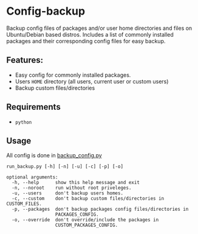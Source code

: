 # Config-backup
Backup config files of packages and/or user home directories and files on Ubuntu/Debian based distros. 
Includes a list of commonly installed packages and their corresponding config files for easy backup.  

## Features:
* Easy config for commonly installed packages.
* Users `HOME` directory (all users, current user or custom users)
* Backup custom files/directories

## Requirements
* `python`

## Usage
All config is done in [backup_config.py](backup_config.py)


```
run_backup.py [-h] [-n] [-u] [-c] [-p] [-o]

optional arguments:
  -h, --help      show this help message and exit
  -n, --noroot    run without root priveleges.
  -u, --users     don't backup users homes.
  -c, --custom    don't backup custom files/directories in CUSTOM_FILES.
  -p, --packages  don't backup packages config files/directories in
                  PACKAGES_CONFIG.
  -o, --override  don't override/include the packages in
                  CUSTOM_PACKAGES_CONFIG.
```
